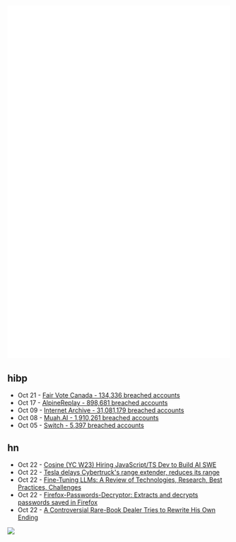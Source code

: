 ![Metrics](https://raw.githubusercontent.com/phixion/phixion/master/metrics.svg)

## hibp

<!--
for https://github.com/phixion/phixion/blob/main/.github/workflows/feeds.yml
-->
<!--START_SECTION:haveibeenpwnd-->
- Oct 21 - [Fair Vote Canada - 134,336 breached accounts](https://haveibeenpwned.com/PwnedWebsites#FairVoteCanada)
- Oct 17 - [AlpineReplay - 898,681 breached accounts](https://haveibeenpwned.com/PwnedWebsites#AlpineReplay)
- Oct 09 - [Internet Archive - 31,081,179 breached accounts](https://haveibeenpwned.com/PwnedWebsites#InternetArchive)
- Oct 08 - [Muah.AI - 1,910,261 breached accounts](https://haveibeenpwned.com/PwnedWebsites#Muah)
- Oct 05 - [Switch - 5,397 breached accounts](https://haveibeenpwned.com/PwnedWebsites#Switch)
<!--END_SECTION:haveibeenpwnd-->

## hn

<!--
for https://github.com/phixion/phixion/blob/main/.github/workflows/feeds.yml
-->
<!--START_SECTION:hn-->
- Oct 22 - [Cosine (YC W23) Hiring JavaScript/TS Dev to Build AI SWE](https://www.ycombinator.com/companies/cosine/jobs/BtJNDIi-product-engineer-fullstack-js-ts)
- Oct 22 - [Tesla delays Cybertruck's range extender, reduces its range](https://electrek.co/2024/10/21/tesla-delays-cybertrucks-range-extender-reduces-its-range/)
- Oct 22 - [Fine-Tuning LLMs: A Review of Technologies, Research, Best Practices, Challenges](https://arxiv.org/abs/2408.13296)
- Oct 22 - [Firefox-Passwords-Decryptor: Extracts and decrypts passwords saved in Firefox](https://github.com/Sohimaster/Firefox-Passwords-Decryptor)
- Oct 22 - [A Controversial Rare-Book Dealer Tries to Rewrite His Own Ending](https://www.newyorker.com/magazine/2024/10/28/a-controversial-rare-book-dealer-tries-to-rewrite-his-own-ending)
<!--END_SECTION:hn-->

<!--
for https://yhype.me
-->
![](https://hit.yhype.me/github/profile?user_id=13013670)
